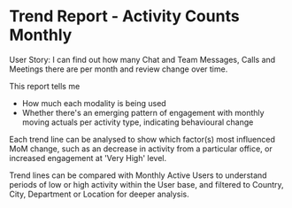 # Trend Report - Activity Counts Monthly

User Story: I can find out how many Chat and Team Messages, Calls and Meetings there are per month and review change over time.

This report tells me

- How much each modality is being used 
- Whether there's an emerging pattern of engagement with monthly moving actuals per activity type, indicating behavioural change

Each trend line can be analysed to show which factor(s) most influenced MoM change, such as an decrease in activity from a particular office, or increased engagement at 'Very High' level. 

Trend lines can be compared with Monthly Active Users to understand periods of low or high activity within the User base, and filtered to Country, City, Department or Location for deeper analysis. 

